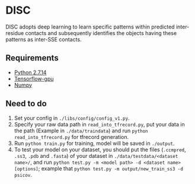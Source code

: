 # DISC

DISC adopts deep learning to learn specific patterns within predicted inter-residue contacts and subsequently identifies the objects having these patterns as inter-SSE contacts.

## Requirements

- [Python 2.7.14](https://www.python.org/downloads/release/python-2714/)
- [Tensorflow-gpu](https://www.tensorflow.org/install/install_linux)
- [Numpy](https://github.com/numpy/numpy/blob/master/INSTALL.rst.txt)

## Need to do

1. Set your config in `./libs/config/config_v1.py`.
2. Specify your raw data path in `read_into_tfrecord.py`, put your data in the path (Example in `./data/traindata`) and run `python read_into_tfrecord.py` for tfrecord generation.
3. Run `python train.py` for training, model will be saved in `./output`.
4. To test your model on your dataset, you should put the files (`.ccmpred`, `.ss3`, `.pdb` and `.fasta`) of your dataset in `./data/testdata/<dataset name>/`, and run `python test.py -m <model path> -d <dataset name> [options]`; example that `python test.py -m output/new_train_ss3 -d psicov`.
